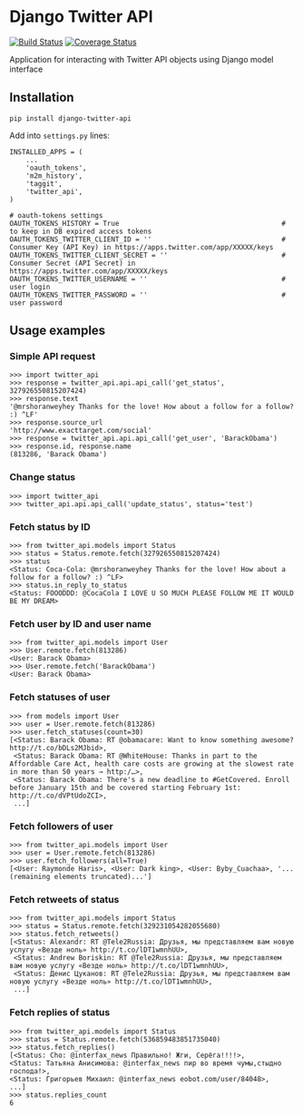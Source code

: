 # Django Twitter API

[![Build Status](https://travis-ci.org/ramusus/django-twitter-api.png?branch=master)](https://travis-ci.org/ramusus/django-twitter-api) [![Coverage Status](https://coveralls.io/repos/ramusus/django-twitter-api/badge.png?branch=master)](https://coveralls.io/r/ramusus/django-twitter-api)

Application for interacting with Twitter API objects using Django model interface

## Installation

    pip install django-twitter-api

Add into `settings.py` lines:

    INSTALLED_APPS = (
        ...
        'oauth_tokens',
        'm2m_history',
        'taggit',
        'twitter_api',
    )

    # oauth-tokens settings
    OAUTH_TOKENS_HISTORY = True                                        # to keep in DB expired access tokens
    OAUTH_TOKENS_TWITTER_CLIENT_ID = ''                                # Consumer Key (API Key) in https://apps.twitter.com/app/XXXXX/keys
    OAUTH_TOKENS_TWITTER_CLIENT_SECRET = ''                            # Consumer Secret (API Secret) in https://apps.twitter.com/app/XXXXX/keys
    OAUTH_TOKENS_TWITTER_USERNAME = ''                                 # user login
    OAUTH_TOKENS_TWITTER_PASSWORD = ''                                 # user password

## Usage examples

### Simple API request

    >>> import twitter_api
    >>> response = twitter_api.api.api_call('get_status', 327926550815207424)
    >>> response.text
    '@mrshoranweyhey Thanks for the love! How about a follow for a follow? :) ^LF'
    >>> response.source_url
    'http://www.exacttarget.com/social'
    >>> response = twitter_api.api.api_call('get_user', 'BarackObama')
    >>> response.id, response.name
    (813286, 'Barack Obama')

### Change status

    >>> import twitter_api
    >>> twitter_api.api.api_call('update_status', status='test')  

### Fetch status by ID

    >>> from twitter_api.models import Status
    >>> status = Status.remote.fetch(327926550815207424)
    >>> status
    <Status: Coca-Cola: @mrshoranweyhey Thanks for the love! How about a follow for a follow? :) ^LF>
    >>> status.in_reply_to_status
    <Status: FOOODDD: @CocaCola I LOVE U SO MUCH PLEASE FOLLOW ME IT WOULD BE MY DREAM>

### Fetch user by ID and user name

    >>> from twitter_api.models import User
    >>> User.remote.fetch(813286)
    <User: Barack Obama>
    >>> User.remote.fetch('BarackObama')
    <User: Barack Obama>

### Fetch statuses of user

    >>> from models import User
    >>> user = User.remote.fetch(813286)
    >>> user.fetch_statuses(count=30)
    [<Status: Barack Obama: RT @obamacare: Want to know something awesome? http://t.co/bDLs2MJbid>,
     <Status: Barack Obama: RT @WhiteHouse: Thanks in part to the Affordable Care Act, health care costs are growing at the slowest rate in more than 50 years → http:/…>,
     <Status: Barack Obama: There's a new deadline to #GetCovered. Enroll before January 15th and be covered starting February 1st: http://t.co/dVPtUdoZCI>,
     ...]

### Fetch followers of user

    >>> from twitter_api.models import User
    >>> user = User.remote.fetch(813286)
    >>> user.fetch_followers(all=True)
    [<User: Raymonde Haris>, <User: Dark king>, <User: Byby_Cuachaa>, '...(remaining elements truncated)...']

### Fetch retweets of status

    >>> from twitter_api.models import Status
    >>> status = Status.remote.fetch(329231054282055680)
    >>> status.fetch_retweets()
    [<Status: Alexandr: RT @Tele2Russia: Друзья, мы представляем вам новую услугу «Везде ноль» http://t.co/lDT1wmnhUU>,
     <Status: Andrew Boriskin: RT @Tele2Russia: Друзья, мы представляем вам новую услугу «Везде ноль» http://t.co/lDT1wmnhUU>,
     <Status: Денис Цуканов: RT @Tele2Russia: Друзья, мы представляем вам новую услугу «Везде ноль» http://t.co/lDT1wmnhUU>,
     ...]

### Fetch replies of status

    >>> from twitter_api.models import Status
    >>> status = Status.remote.fetch(536859483851735040)
    >>> status.fetch_replies()
    [<Status: Cho: @interfax_news Правильно! Жги, Серёга!!!!>,
    <Status: Татьяна Анисимова: @interfax_news пир во время чумы,стыдно господа!>,
    <Status: Григорьев Михаил: @interfax_news eobot.com/user/84048>,
    ...]
    >>> status.replies_count
    6
